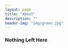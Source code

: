 ```yaml
---
layout: page
title: "About"
description: ""
header-img: "img/green.jpg"
---
```



### Nothing Left Here

